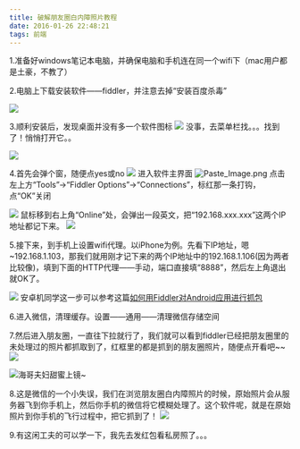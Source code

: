 ```yaml
---
title: 破解朋友圈白内障照片教程
date: 2016-01-26 22:48:21
tags: 前端
---
```

1.准备好windows笔记本电脑，并确保电脑和手机连在同一个wifi下（mac用户都是土豪，不教了）

2.电脑上下载安装软件——fiddler，并注意去掉“安装百度杀毒”

![](http://upload-images.jianshu.io/upload_images/1280556-a9e8c6c3612e70d6.png?imageMogr2/auto-orient/strip%7CimageView2/2/w/1240)
<!-- more -->
3.顺利安装后，发现桌面并没有多一个软件图标
![](http://upload-images.jianshu.io/upload_images/1280556-0613800eadda30ac.png?imageMogr2/auto-orient/strip%7CimageView2/2/w/1240)
没事，去菜单栏找。。。找到了！悄悄打开它。。

![](http://upload-images.jianshu.io/upload_images/1280556-e78d81ec7865dfaf.png?imageMogr2/auto-orient/strip%7CimageView2/2/w/1240)

4.首先会弹个窗，随便点yes或no
![](http://upload-images.jianshu.io/upload_images/1280556-aaf13f3f2a0872f9.png?imageMogr2/auto-orient/strip%7CimageView2/2/w/1240)
进入软件主界面
![Paste_Image.png](http://upload-images.jianshu.io/upload_images/1280556-09f17bd137f20dff.png?imageMogr2/auto-orient/strip%7CimageView2/2/w/1240)
点击左上方“Tools”->“Fiddler Options”->“Connections”，标红那一条打钩，点“OK”关闭

![](http://upload-images.jianshu.io/upload_images/1280556-b446965349b5938e.png?imageMogr2/auto-orient/strip%7CimageView2/2/w/1240)
鼠标移到右上角“Online”处，会弹出一段英文，把“192.168.xxx.xxx”这两个IP地址都记下来。
![](http://upload-images.jianshu.io/upload_images/1280556-0f31a616b08df723.png?imageMogr2/auto-orient/strip%7CimageView2/2/w/1240)

5.接下来，到手机上设置wifi代理。以iPhone为例。先看下IP地址，嗯~192.168.1.103，那我们就用刚才记下来的两个IP地址中的192.168.1.106(因为两者比较像)，填到下面的HTTP代理——手动，端口直接填“8888”，然后左上角退出就OK了。

![](http://upload-images.jianshu.io/upload_images/1280556-db874f17dea9133e.png?imageMogr2/auto-orient/strip%7CimageView2/2/w/1240)
安卓机同学这一步可以参考这篇[如何用Fiddler对Android应用进行抓包](http://jingyan.baidu.com/article/03b2f78c7b6bb05ea237aed2.html)

6.进入微信，清理缓存。设置——通用——清理微信存储空间

7.然后进入朋友圈，一直往下拉就行了，我们就可以看到fiddler已经把朋友圈里的未处理过的照片都抓取到了，红框里的都是抓到的朋友圈照片，随便点开看吧~~
![](http://upload-images.jianshu.io/upload_images/1280556-5efc8a0dee6b0357.png?imageMogr2/auto-orient/strip%7CimageView2/2/w/1240)

![海哥夫妇甜蜜上镜~](http://upload-images.jianshu.io/upload_images/1280556-142d4005db54ea4b.png?imageMogr2/auto-orient/strip%7CimageView2/2/w/1240)

8.这是微信的一个小失误，我们在浏览朋友圈白内障照片的时候，原始照片会从服务器飞到你手机上，然后你手机的微信将它模糊处理了。这个软件呢，就是在原始照片到你手机的飞行过程中，把它抓到了！
![](http://upload-images.jianshu.io/upload_images/1280556-5675dee874826cb4.png?imageMogr2/auto-orient/strip%7CimageView2/2/w/1240)

9.有这闲工夫的可以学一下，我先去发红包看私房照了。。。
